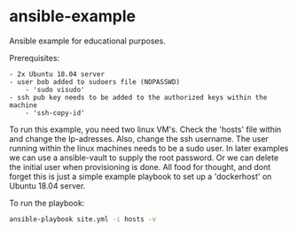 # ansible-example
Ansible example for educational purposes.

Prerequisites:

	- 2x Ubuntu 18.04 server
	- user bob added to sudoers file (NOPASSWD)
		- 'sudo visudo'
	- ssh pub key needs to be added to the authorized keys within the machine
		- 'ssh-copy-id'

To run this example, you need two linux VM's. Check the 'hosts' file within and change the Ip-adresses. Also, change the ssh username. The user running within the linux machines needs to be a sudo user. In later examples we can use a ansible-vault to supply the root password. Or we can delete the initial user when provisioning is done. All food for thought, and dont forget this is just a simple example playbook to set up a 'dockerhost' on Ubuntu 18.04 server.

To run the playbook:

```bash
ansible-playbook site.yml -i hosts -v
```
